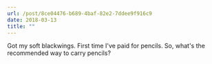 ```yaml
---
url: /post/8ce04476-b689-4baf-82e2-7ddee9f916c9
date: 2018-03-13
title: ""
---
```




Got my soft blackwings. First time I've paid for pencils. So, what's the recommended way to carry pencils? 

